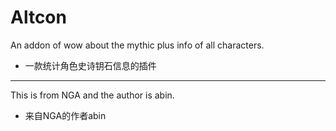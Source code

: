 # Altcon
An addon of wow about the mythic plus info of all characters.
  * 一款统计角色史诗钥石信息的插件
-----
This is from NGA and the author is abin.
  * 来自NGA的作者abin
